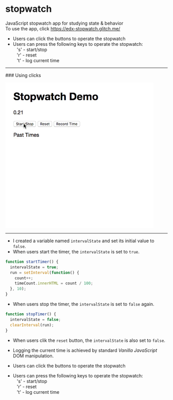# stopwatch
JavaScript stopwatch app for studying state &amp; behavior<br>
To use the app, click https://edx-stopwatch.glitch.me/

* Users can click the buttons to operate the stopwatch
* Users can press the following keys to operate the stopwatch:<br>
&nbsp;&nbsp;&nbsp;'s' - start/stop<br>
&nbsp;&nbsp;&nbsp;'r' - reset<br>
&nbsp;&nbsp;&nbsp;'t' - log current time

<hr>
  ### Using clicks

  ![Clicks](/assets/stopwatch.gif)
<hr>

* I created a variable named `intervalState` and set its initial value to `false`.
* When users start the timer, the `intervalState` is set to `true`.
```JavaScript
function startTimer() {
  intervalState = true;
  run = setInterval(function() {
    count++;
    timeCount.innerHTML = count / 100;
  }, 10);
}
```
* When users stop the timer, the `intervalState` is set to `false` again.
```JavaScript
function stopTimer() {
  intervalState = false;
  clearInterval(run);
}
```
* When users clik the `reset` button, the `intervalState` is also set to `false`.
* Logging the current time is achieved by standard *Vanilla JavaScript* DOM manipulation.

* Users can click the buttons to operate the stopwatch
* Users can press the following keys to operate the stopwatch:<br>
&nbsp;&nbsp;&nbsp;'s' - start/stop<br>
&nbsp;&nbsp;&nbsp;'r' - reset<br>
&nbsp;&nbsp;&nbsp;'t' - log current time
